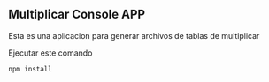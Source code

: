 ## Multiplicar Console APP

Esta es una aplicacion para generar archivos de tablas de multiplicar

Ejecutar este comando 

```
npm install
```
